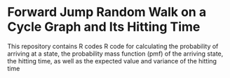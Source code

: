 # Forward Jump Random Walk on a Cycle Graph and Its Hitting Time
This repository contains R codes R code for calculating the probability of arriving at a state, the probability mass function (pmf) of the arriving state, the hitting time, as well as the expected value and variance of the hitting time
